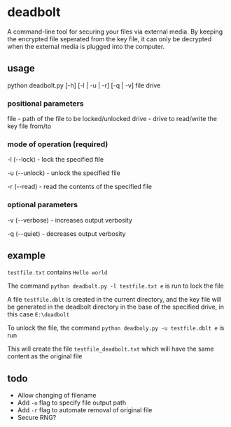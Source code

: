 # deadbolt

A command-line tool for securing your files via external media. By keeping the encrypted file seperated from the key file, it can only be decrypted when the external media is plugged into the computer.

## usage

python deadbolt.py [-h] [-l | -u | -r] [-q | -v] file drive

### positional parameters

file - path of the file to be locked/unlocked
drive - drive to read/write the key file from/to

### mode of operation (required)

-l (--lock) - lock the specified file

-u (--unlock) - unlock the specified file

-r (--read) - read the contents of the specified file

### optional parameters

-v (--verbose) - increases output verbosity

-q (--quiet) - decreases output verbosity

## example

`testfile.txt` contains `Hello world`

The command `python deadbolt.py -l testfile.txt e` is run to lock the file

A file `testfile.dblt` is created in the current directory, and the key file will be generated in the deadbolt directory in the base of the specified drive, in this case `E:\deadbolt`

To unlock the file, the command `python deadboly.py -u testfile.dblt e` is run

This will create the file `testfile_deadbolt.txt` which will have the same content as the original file

## todo

- Allow changing of filename
- Add `-o` flag to specify file output path
- Add `-r` flag to automate removal of original file
- Secure RNG?
